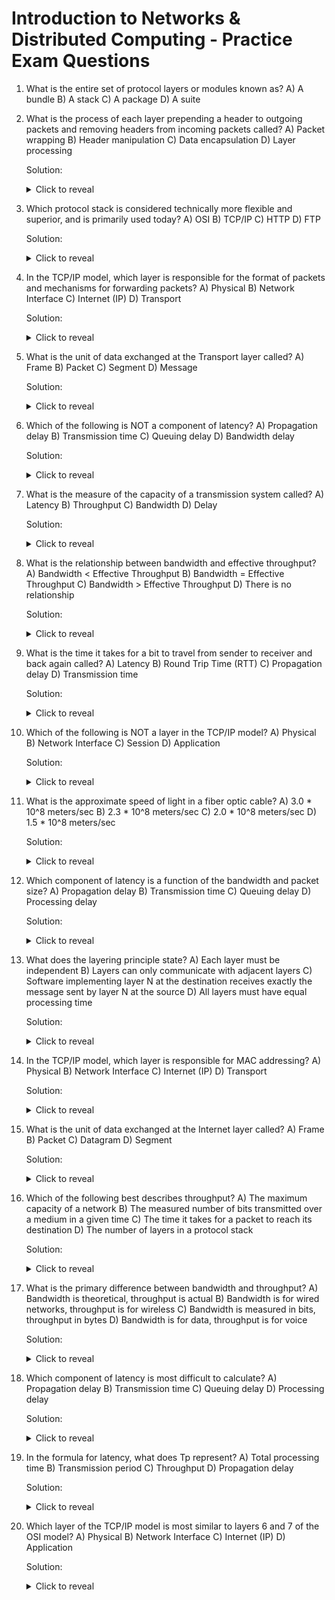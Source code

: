 # Introduction to Networks & Distributed Computing - Practice Exam Questions

1. What is the entire set of protocol layers or modules known as?
   A) A bundle
   B) A stack
   C) A package
   D) A suite


2. What is the process of each layer prepending a header to outgoing packets and removing headers from incoming packets called?
   A) Packet wrapping
   B) Header manipulation
   C) Data encapsulation
   D) Layer processing

   Solution: <details><summary>Click to reveal</summary>C) Data encapsulation</details>

3. Which protocol stack is considered technically more flexible and superior, and is primarily used today?
   A) OSI
   B) TCP/IP
   C) HTTP
   D) FTP

   Solution: <details><summary>Click to reveal</summary>B) TCP/IP</details>

4. In the TCP/IP model, which layer is responsible for the format of packets and mechanisms for forwarding packets?
   A) Physical
   B) Network Interface
   C) Internet (IP)
   D) Transport

   Solution: <details><summary>Click to reveal</summary>C) Internet (IP)</details>

5. What is the unit of data exchanged at the Transport layer called?
   A) Frame
   B) Packet
   C) Segment
   D) Message

   Solution: <details><summary>Click to reveal</summary>C) Segment</details>

6. Which of the following is NOT a component of latency?
   A) Propagation delay
   B) Transmission time
   C) Queuing delay
   D) Bandwidth delay

   Solution: <details><summary>Click to reveal</summary>D) Bandwidth delay</details>

7. What is the measure of the capacity of a transmission system called?
   A) Latency
   B) Throughput
   C) Bandwidth
   D) Delay

   Solution: <details><summary>Click to reveal</summary>C) Bandwidth</details>

8. What is the relationship between bandwidth and effective throughput?
   A) Bandwidth < Effective Throughput
   B) Bandwidth = Effective Throughput
   C) Bandwidth > Effective Throughput
   D) There is no relationship

   Solution: <details><summary>Click to reveal</summary>C) Bandwidth > Effective Throughput</details>

9. What is the time it takes for a bit to travel from sender to receiver and back again called?
   A) Latency
   B) Round Trip Time (RTT)
   C) Propagation delay
   D) Transmission time

   Solution: <details><summary>Click to reveal</summary>B) Round Trip Time (RTT)</details>

10. Which of the following is NOT a layer in the TCP/IP model?
    A) Physical
    B) Network Interface
    C) Session
    D) Application

    Solution: <details><summary>Click to reveal</summary>C) Session</details>

11. What is the approximate speed of light in a fiber optic cable?
    A) 3.0 * 10^8 meters/sec
    B) 2.3 * 10^8 meters/sec
    C) 2.0 * 10^8 meters/sec
    D) 1.5 * 10^8 meters/sec

    Solution: <details><summary>Click to reveal</summary>C) 2.0 * 10^8 meters/sec</details>

12. Which component of latency is a function of the bandwidth and packet size?
    A) Propagation delay
    B) Transmission time
    C) Queuing delay
    D) Processing delay

    Solution: <details><summary>Click to reveal</summary>B) Transmission time</details>

13. What does the layering principle state?
    A) Each layer must be independent
    B) Layers can only communicate with adjacent layers
    C) Software implementing layer N at the destination receives exactly the message sent by layer N at the source
    D) All layers must have equal processing time

    Solution: <details><summary>Click to reveal</summary>C) Software implementing layer N at the destination receives exactly the message sent by layer N at the source</details>

14. In the TCP/IP model, which layer is responsible for MAC addressing?
    A) Physical
    B) Network Interface
    C) Internet (IP)
    D) Transport

    Solution: <details><summary>Click to reveal</summary>B) Network Interface</details>

15. What is the unit of data exchanged at the Internet layer called?
    A) Frame
    B) Packet
    C) Datagram
    D) Segment

    Solution: <details><summary>Click to reveal</summary>C) Datagram</details>

16. Which of the following best describes throughput?
    A) The maximum capacity of a network
    B) The measured number of bits transmitted over a medium in a given time
    C) The time it takes for a packet to reach its destination
    D) The number of layers in a protocol stack

    Solution: <details><summary>Click to reveal</summary>B) The measured number of bits transmitted over a medium in a given time</details>

17. What is the primary difference between bandwidth and throughput?
    A) Bandwidth is theoretical, throughput is actual
    B) Bandwidth is for wired networks, throughput is for wireless
    C) Bandwidth is measured in bits, throughput in bytes
    D) Bandwidth is for data, throughput is for voice

    Solution: <details><summary>Click to reveal</summary>A) Bandwidth is theoretical, throughput is actual</details>

18. Which component of latency is most difficult to calculate?
    A) Propagation delay
    B) Transmission time
    C) Queuing delay
    D) Processing delay

    Solution: <details><summary>Click to reveal</summary>C) Queuing delay</details>

19. In the formula for latency, what does Tp represent?
    A) Total processing time
    B) Transmission period
    C) Throughput
    D) Propagation delay

    Solution: <details><summary>Click to reveal</summary>D) Propagation delay</details>

20. Which layer of the TCP/IP model is most similar to layers 6 and 7 of the OSI model?
    A) Physical
    B) Network Interface
    C) Internet (IP)
    D) Application

    Solution: <details><summary>Click to reveal</summary>D) Application</details>